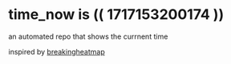 # time_now is (( 1717153200174 ))

an automated repo that shows the currnent time

inspired by [breakingheatmap](https://github.com/breakingheatmap/breakingheatmap)